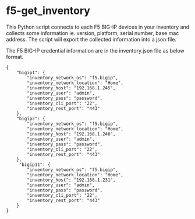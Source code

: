 # f5-get_inventory

This Python script connects to each F5 BIG-IP devices in your inventory and collects some information ie. version, platform, serial number, base mac address. The script will export the collected information into a json file.

The F5 BIG-IP credential information are in the inventory.json file as below format.

```yjson
{
    "bigip1": {
        "inventory_network_os": "f5.bigip",    
        "inventory_network_location": "Home",         
        "inventory_host": "192.168.1.245",
        "inventory_user": "admin",
        "inventory_pass": "password",
        "inventory_cli_port": "22",        
        "inventory_rest_port": "443"
    },
    "bigip2": {
        "inventory_network_os": "f5.bigip",    
        "inventory_network_location": "Home",         
        "inventory_host": "192.168.1.246",
        "inventory_user": "admin",
        "inventory_pass": "password",
        "inventory_cli_port": "22",        
        "inventory_rest_port": "443"
    },
     "bigip11": {
        "inventory_network_os": "f5.bigip",    
        "inventory_network_location": "Home",         
        "inventory_host": "192.168.1.231",
        "inventory_user": "admin",
        "inventory_pass": "password",
        "inventory_cli_port": "22",        
        "inventory_rest_port": "443"
    }                                                                                                                                                                                                                                                                                                                        
}
```
